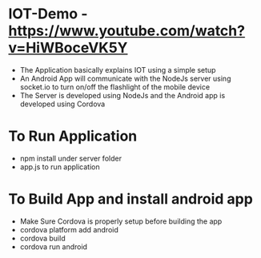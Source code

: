 # IOT-Demo - https://www.youtube.com/watch?v=HiWBoceVK5Y
  * The Application basically explains IOT using a simple setup
  * An Android App will communicate with the NodeJs server using socket.io to turn on/off the flashlight of the mobile device
  * The Server is developed using NodeJs and the Android app is developed using Cordova 

# To Run Application
  * npm install under server folder 
  * app.js to run application

# To Build App and install android app
  * Make Sure Cordova is properly setup before building the app
  * cordova platform add android
  * cordova build
  * cordova run android
  
  
